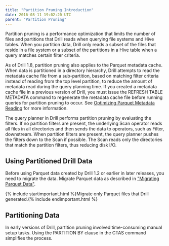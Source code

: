 ```yaml
---
title: "Partition Pruning Introduction"
date: 2016-08-11 19:02:20 UTC
parent: "Partition Pruning"
--- 
```


Partition pruning is a performance optimization that limits the number of files and partitions that Drill reads when querying file systems and Hive tables. When you partition data, Drill only reads a subset of the files that reside in a file system or a subset of the partitions in a Hive table when a query matches certain filter criteria.

As of Drill 1.8, partition pruning also applies to the Parquet metadata cache. When data is partitioned in a directory hierarchy, Drill attempts to read the metadata cache file from a sub-partition, based on matching filter criteria instead of reading from the top level partition, to reduce the amount of metadata read during the query planning time. If you created a metadata cache file in a previous version of Drill, you must issue the REFRESH TABLE METADATA command to regenerate the metadata cache file before running queries for partition pruning to occur. See [Optimizing Parquet Metadata Reading]({{site.baseurl}}/docs/optimizing-parquet-metadata-reading/) for more information.  

The query planner in Drill performs partition pruning by evaluating the filters. If no partition filters are present, the underlying Scan operator reads all files in all directories and then sends the data to operators, such as Filter, downstream. When partition filters are present, the query planner pushes the filters down to the Scan if possible. The Scan reads only the directories that match the partition filters, thus reducing disk I/O.

## Using Partitioned Drill Data
Before using Parquet data created by Drill 1.2 or earlier in later releases, you need to migrate the data. Migrate Parquet data as described in ["Migrating Parquet Data"]({{site.baseurl}}/docs/migrating-parquet-data/). 

{% include startimportant.html %}Migrate only Parquet files that Drill generated.{% include endimportant.html %}

## Partitioning Data
In early versions of Drill, partition pruning involved time-consuming manual setup tasks. Using the PARTITION BY clause in the CTAS command simplifies the process.





